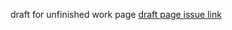 draft for unfinished work page [draft page issue link](https://github.com/zuri-training/Qr_gen-Team_54-Repo/issues/10)

